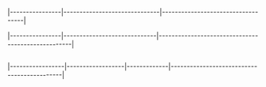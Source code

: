 























|----------------|------------------------------|-----------------------------------|


|----------------|-----------------------------|---------------------------------------------------|




```
```













|-----------------|------------------|-------------|--------------------------------------------|





